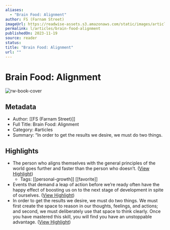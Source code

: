 ```yaml
---
aliases:
  - "Brain Food: Alignment"
author: FS (Farnam Street)
imageUrl: https://readwise-assets.s3.amazonaws.com/static/images/article3.5c705a01b476.png
permalink: l/articles/brain-food-alignment
publishedOn: 2023-11-19
source: reader
status: 
title: "Brain Food: Alignment"
url: ""
---
```

# Brain Food: Alignment

![rw-book-cover](https://readwise-assets.s3.amazonaws.com/static/images/article3.5c705a01b476.png)

## Metadata

- Author: [[FS (Farnam Street)]]
- Full Title: Brain Food: Alignment
- Category: #articles
- Summary: “In order to get the results we desire, we must do two things.

## Highlights

- The person who aligns themselves with the general principles of the world goes further and faster than the person who doesn’t. ([View Highlight](https://read.readwise.io/read/01hfrt167ksea15jbn36jafbt3))
    - Tags: [[personal-growth]] [[favorite]]
- Events that demand a leap of action before we’re ready often have the happy effect of boosting us on to the next stage of development in spite of ourselves. ([View Highlight](https://read.readwise.io/read/01hfrt1g8jd0qcmkjkypv3mvfa))
- In order to get the results we desire, we must do two things. We must first create the space to reason in our thoughts, feelings, and actions; and second, we must deliberately use that space to think clearly. Once you have mastered this skill, you will find you have an unstoppable advantage. ([View Highlight](https://read.readwise.io/read/01hfrt2fa7cxzh5x8z4cj8zg31))

